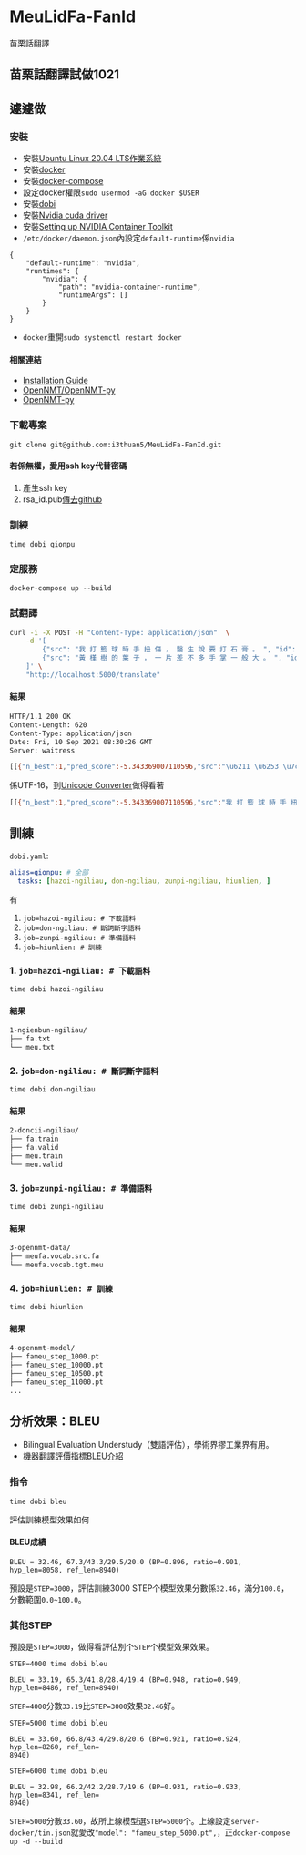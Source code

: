 # MeuLidFa-FanId
苗栗話翻譯

## 苗栗話翻譯試做1021

## 遽遽做
### 安裝
- 安裝[Ubuntu Linux 20.04 LTS作業系統](https://ubuntu.com/download/desktop?version=20.04&architecture=amd64)
- 安裝[docker](https://docs.docker.com/engine/installation/linux/docker-ce/ubuntu/)
- 安裝[docker-compose](https://docs.docker.com/compose/install/)
- 設定docker權限`sudo usermod -aG docker $USER`
- 安裝[dobi](https://github.com/dnephin/dobi)
- 安裝[Nvidia cuda driver](https://phoenixnap.com/kb/install-nvidia-drivers-ubuntu#ftoc-heading-6)
- 安裝[Setting up NVIDIA Container Toolkit](https://docs.nvidia.com/datacenter/cloud-native/container-toolkit/install-guide.html#setting-up-nvidia-container-toolkit)
- `/etc/docker/daemon.json`內設定`default-runtime`係`nvidia`
```
{
    "default-runtime": "nvidia",
    "runtimes": {
        "nvidia": {
            "path": "nvidia-container-runtime",
            "runtimeArgs": []
        }
    }
}
```
- `docker`重開`sudo systemctl restart docker`

#### 相關連結
- [Installation Guide](https://docs.nvidia.com/datacenter/cloud-native/container-toolkit/install-guide.html#setting-up-nvidia-container-toolkit)
- [OpenNMT/OpenNMT-py](https://github.com/OpenNMT/OpenNMT-py)
- [OpenNMT-py](https://opennmt.net/OpenNMT-py/)

### 下載專案
```
git clone git@github.com:i3thuan5/MeuLidFa-FanId.git
```

#### 若係無權，愛用ssh key代替密碼


1. 產生ssh key
2. rsa_id.pub[傳去github](https://github.com/settings/keys)

### 訓練
`time dobi qionpu`

### 定服務
```
docker-compose up --build
```

### 試翻譯
```bash
curl -i -X POST -H "Content-Type: application/json"  \
    -d '[
        {"src": "我 打 籃 球 時 手 扭 傷 ， 醫 生 說 要 打 石 膏 。 ", "id": 1},
        {"src": "黃 槿 樹 的 葉 子 ， 一 片 差 不 多 手 掌 一 般 大 。 ", "id": 1}
    ]' \
    "http://localhost:5000/translate"
```
#### 結果
```bash
HTTP/1.1 200 OK
Content-Length: 620
Content-Type: application/json
Date: Fri, 10 Sep 2021 08:30:26 GMT
Server: waitress

[[{"n_best":1,"pred_score":-5.343369007110596,"src":"\u6211 \u6253 \u7c43 \u7403 \u6642 \u624b \u626d \u50b7 \uff0c \u91ab \u751f \u8aaa \u8981 \u6253 \u77f3 \u818f \u3002 ","tgt":"\ud840\ude8e \u6309 \u7c43 \u7403 \u6642 \u624b \uff0c \u5148 \u751f \u8b1b \u611b \u6253 \u77f3 \u81a0 \u3002 "},{"n_best":1,"pred_score":-10.280594825744629,"src":"\u9ec3 \u69ff \u6a39 \u7684 \u8449 \u5b50 \uff0c \u4e00 \u7247 \u5dee \u4e0d \u591a \u624b \u638c \u4e00 \u822c \u5927 \u3002 ","tgt":"\u9ec3 \u790e \u6a39 \u4ed4 \uff0c \u4e00 \u3f13 \u4ed4 \uff0c \u4e00 \u3f13 \u4ed4 \u8f03 \u6bcb \u591a \u624b \u5df4 \u4ed4 \u3002 "}]]
```
係UTF-16，到[Unicode Converter](https://www.branah.com/unicode-converter)做得看著
```bash
[[{"n_best":1,"pred_score":-5.343369007110596,"src":"我 打 籃 球 時 手 扭 傷 ， 醫 生 說 要 打 石 膏 。 ","tgt":"𠊎 按 籃 球 時 手 ， 先 生 講 愛 打 石 膠 。 "},{"n_best":1,"pred_score":-10.280594825744629,"src":"黃 槿 樹 的 葉 子 ， 一 片 差 不 多 手 掌 一 般 大 。 ","tgt":"黃 礎 樹 仔 ， 一 㼓 仔 ， 一 㼓 仔 較 毋 多 手 巴 仔 。 "}]]
```

## 訓練
`dobi.yaml`:
```yaml
alias=qionpu: # 全部
  tasks: [hazoi-ngiliau, don-ngiliau, zunpi-ngiliau, hiunlien, ]
```
有
1. `job=hazoi-ngiliau: # 下載語料`
2. `job=don-ngiliau: # 斷詞斷字語料`
3. `job=zunpi-ngiliau: # 準備語料`
4. `job=hiunlien: # 訓練`

### 1. `job=hazoi-ngiliau: # 下載語料`
`time dobi hazoi-ngiliau`
#### 結果
```bash
1-ngienbun-ngiliau/
├── fa.txt
└── meu.txt
```

### 2. `job=don-ngiliau: # 斷詞斷字語料`
`time dobi don-ngiliau`
#### 結果
```bash
2-doncii-ngiliau/
├── fa.train
├── fa.valid
├── meu.train
└── meu.valid
```

### 3. `job=zunpi-ngiliau: # 準備語料`
`time dobi zunpi-ngiliau`
#### 結果
```bash
3-opennmt-data/
├── meufa.vocab.src.fa
└── meufa.vocab.tgt.meu
```

### 4. `job=hiunlien: # 訓練`
`time dobi hiunlien`

#### 結果
```bash
4-opennmt-model/
├── fameu_step_1000.pt
├── fameu_step_10000.pt
├── fameu_step_10500.pt
├── fameu_step_11000.pt
...
```

## 分析效果：BLEU
- Bilingual Evaluation Understudy（雙語評估），學術界摎工業界有用。
- [機器翻譯評價指標BLEU介紹](https://www.twblogs.net/a/5d668fd5bd9eee541c3357e8)

### 指令
```
time dobi bleu
```
評估訓練模型效果如何

#### BLEU成績
```
BLEU = 32.46, 67.3/43.3/29.5/20.0 (BP=0.896, ratio=0.901, hyp_len=8058, ref_len=8940)
```
預設是`STEP=3000`，評估訓練3000 STEP个模型效果分數係`32.46`，滿分`100.0`，分數範圍`0.0~100.0`。

### 其他STEP
預設是`STEP=3000`，做得看評估別个`STEP`个模型效果效果。

```
STEP=4000 time dobi bleu
```

```
BLEU = 33.19, 65.3/41.8/28.4/19.4 (BP=0.948, ratio=0.949, hyp_len=8486, ref_len=8940)
```

`STEP=4000`分數`33.19`比`STEP=3000`效果`32.46`好。

```
STEP=5000 time dobi bleu
```

```
BLEU = 33.60, 66.8/43.4/29.8/20.6 (BP=0.921, ratio=0.924, hyp_len=8260, ref_len=
8940)
```

```
STEP=6000 time dobi bleu
```

```
BLEU = 32.98, 66.2/42.2/28.7/19.6 (BP=0.931, ratio=0.933, hyp_len=8341, ref_len=
8940)
```

`STEP=5000`分數`33.60`，故所上線模型選`STEP=5000`个。上線設定`server-docker/tin.json`就愛改`"model": "fameu_step_5000.pt",`，正`docker-compose up -d --build`
